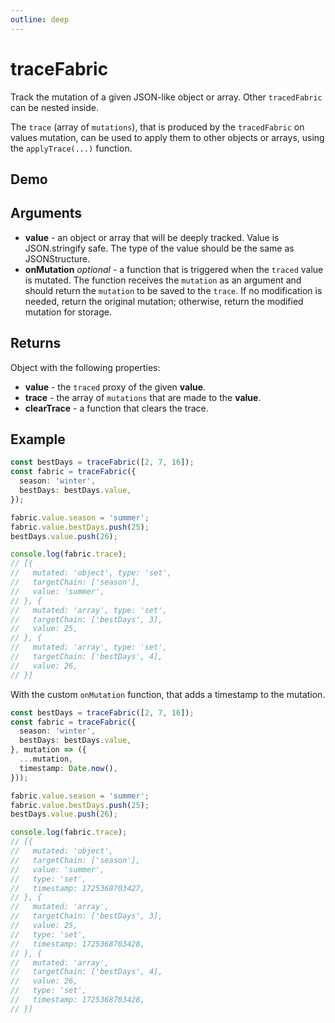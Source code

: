 ```yaml
---
outline: deep
---
```


# traceFabric

Track the mutation of a given JSON-like object or array. Other `tracedFabric` can be nested inside.

The `trace` (array of `mutations`), that is produced by the `tracedFabric` on values mutation, can be used to apply them to other objects or arrays, using the `applyTrace(...)` function.

## Demo

<script setup lang="ts">import Demo from './demo.vue';</script>
<Demo />

## Arguments

* **value** - an object or array that will be deeply tracked. Value is JSON.stringify safe. The type of the value should be the same as JSONStructure.
* **onMutation** _optional_ - a function that is triggered when the `traced` value is mutated. The function receives the `mutation` as an argument and should return the `mutation` to be saved to the `trace`. If no modification is needed, return the original mutation; otherwise, return the modified mutation for storage.

## Returns

Object with the following properties:

* **value** - the `traced` proxy of the given **value**.
* **trace** - the array of `mutations` that are made to the **value**.
* **clearTrace** - a function that clears the trace.

## Example

```typescript
const bestDays = traceFabric([2, 7, 16]);
const fabric = traceFabric({
  season: 'winter',
  bestDays: bestDays.value,
});

fabric.value.season = 'summer';
fabric.value.bestDays.push(25);
bestDays.value.push(26);

console.log(fabric.trace);
// [{
//   mutated: 'object', type: 'set',
//   targetChain: ['season'],
//   value: 'summer',
// }, {
//   mutated: 'array', type: 'set',
//   targetChain: ['bestDays', 3],
//   value: 25,
// }, {
//   mutated: 'array', type: 'set',
//   targetChain: ['bestDays', 4],
//   value: 26,
// }]
```

With the custom `onMutation` function, that adds a timestamp to the mutation.
```typescript
const bestDays = traceFabric([2, 7, 16]);
const fabric = traceFabric({
  season: 'winter',
  bestDays: bestDays.value,
}, mutation => ({
  ...mutation,
  timestamp: Date.now(),
}));

fabric.value.season = 'summer';
fabric.value.bestDays.push(25);
bestDays.value.push(26);

console.log(fabric.trace);
// [{
//   mutated: 'object',
//   targetChain: ['season'],
//   value: 'summer',
//   type: 'set',
//   timestamp: 1725368703427,
// }, {
//   mutated: 'array',
//   targetChain: ['bestDays', 3],
//   value: 25,
//   type: 'set',
//   timestamp: 1725368703428,
// }, {
//   mutated: 'array',
//   targetChain: ['bestDays', 4],
//   value: 26,
//   type: 'set',
//   timestamp: 1725368703428,
// }]
```
